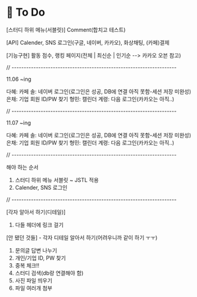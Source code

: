 # :balloon: To Do

[스터디 하위 메뉴(서블릿)]
Comment(합치고 테스트)

[API]
Calender, SNS 로그인(구글, 네이버, 카카오), 화상채팅, (카페)결제

[기능구현]
활동 점수, 랭킹 페이지(전체 | 최신순 | 인기순  --> 카카오 오븐 참고)

// --------------------------------------------------------------------

11.06 ~ing

다혜: 카페
솔: 네이버 로그인(로그인은 성공, DB에 연결 아직 못함-세션 저장 미완성)
은채: 기업 회원 ID/PW 찾기
형민: 캘린더
계령: 다음 로그인(카카오는 아직..)

// --------------------------------------------------------------------

11.07 ~ing

다혜: 카페
솔: 네이버 로그인(로그인은 성공, DB에 연결 아직 못함-세션 저장 미완성)
은채: 기업 회원 ID/PW 찾기
형민: 캘린더
계령: 다음 로그인(카카오는 아직..)


// --------------------------------------------------------------------

해야 하는 순서
1. 스터디 하위 메뉴 서블릿 ~ JSTL 적용
2. Calender, SNS 로그인

// --------------------------------------------------------------------

[각자 알아서 하기(디테일)]

1. 다들 헤더에 링크 걸기

[안 됐던 것들] - 각자 디테일 알아서 하기(어려우니까 같이 하기 ㅜㅜ)
1. 문의글 답변 나누기
2. 개인/기업 ID, PW 찾기
3. 중복 체크!!
4. 스터디 검색(db랑 연결해야 함)
5. 사진 파일 띄우기
6. 파일 여러개 첨부

